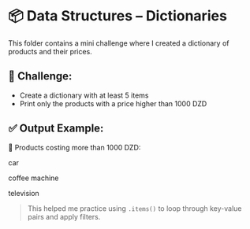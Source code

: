 # 📦 Data Structures – Dictionaries

This folder contains a mini challenge where I created a dictionary of products and their prices.

## 💪 Challenge:
- Create a dictionary with at least 5 items
- Print only the products with a price higher than 1000 DZD

## ✅ Output Example:
🛒 Products costing more than 1000 DZD:

car

coffee machine

television

> This helped me practice using `.items()` to loop through key-value pairs and apply filters.
